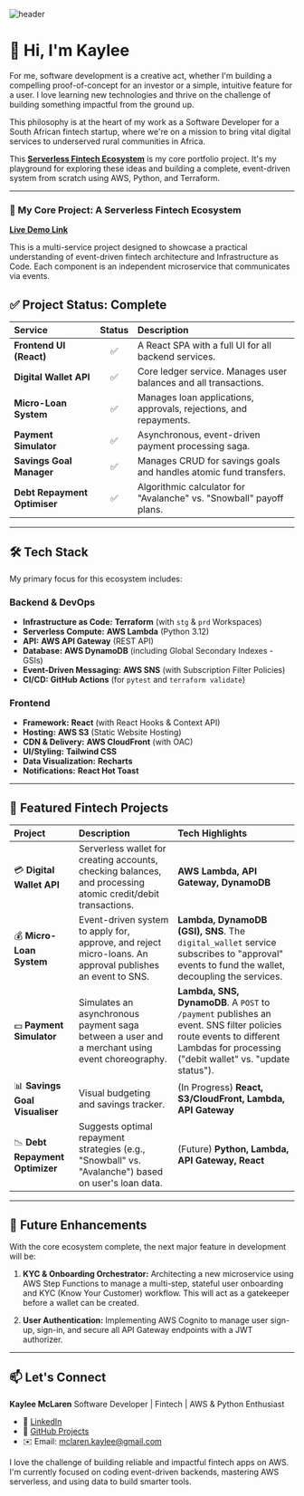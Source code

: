 ![header](https://capsule-render.vercel.app/api?type=waving&height=200&color=gradient&text=Kaylee%20McLaren%20|%20Fintech%20Cloud%20Engineer&fontSize=35&strokeWidth=0&descAlign=0&descAlignY=0&reversal=false&fontAlign=50&fontAlignY=40)

# 👋 Hi, I'm Kaylee

For me, software development is a creative act, whether I'm building a compelling proof-of-concept for an investor or a simple, intuitive feature for a user. I love learning new technologies and thrive on the challenge of building something impactful from the ground up.

This philosophy is at the heart of my work as a Software Developer for a South African fintech startup, where we're on a mission to bring vital digital services to underserved rural communities in Africa.

This [**Serverless Fintech Ecosystem**](https://github.com/KayleeMcLaren/Serverless-Fintech-Ecosystem) is my core portfolio project. It's my playground for exploring these ideas and building a complete, event-driven system from scratch using AWS, Python, and Terraform.

---

### 🚀 My Core Project: A Serverless Fintech Ecosystem

**[Live Demo Link](https://d18l23eogq3lrf.cloudfront.net/)**

This is a multi-service project designed to showcase a practical understanding of event-driven fintech architecture and Infrastructure as Code. Each component is an independent microservice that communicates via events.

## ✅ Project Status: Complete

| Service | Status | Description |
| :--- | :---: | :--- |
| **Frontend UI (React)** | ✅ | A React SPA with a full UI for all backend services. |
| **Digital Wallet API** | ✅ | Core ledger service. Manages user balances and all transactions. |
| **Micro-Loan System** | ✅ | Manages loan applications, approvals, rejections, and repayments. |
| **Payment Simulator** | ✅ | Asynchronous, event-driven payment processing saga. |
| **Savings Goal Manager** | ✅ | Manages CRUD for savings goals and handles atomic fund transfers. |
| **Debt Repayment Optimiser** | ✅ | Algorithmic calculator for "Avalanche" vs. "Snowball" payoff plans. |

---

## 🛠️ Tech Stack
My primary focus for this ecosystem includes:

### Backend & DevOps
* **Infrastructure as Code:** **Terraform** (with `stg` & `prd` Workspaces)
* **Serverless Compute:** **AWS Lambda** (Python 3.12)
* **API:** **AWS API Gateway** (REST API)
* **Database:** **AWS DynamoDB** (including Global Secondary Indexes - GSIs)
* **Event-Driven Messaging:** **AWS SNS** (with Subscription Filter Policies)
* **CI/CD:** **GitHub Actions** (for `pytest` and `terraform validate`)

### Frontend
* **Framework:** **React** (with React Hooks & Context API)
* **Hosting:** **AWS S3** (Static Website Hosting)
* **CDN & Delivery:** **AWS CloudFront** (with OAC)
* **UI/Styling:** **Tailwind CSS**
* **Data Visualization:** **Recharts**
* **Notifications:** **React Hot Toast**

---

## 💼 Featured Fintech Projects
| Project | Description | Tech Highlights |
| :--- | :--- | :--- |
| 💳 **Digital Wallet API** | Serverless wallet for creating accounts, checking balances, and processing atomic credit/debit transactions. | **AWS Lambda, API Gateway, DynamoDB** |
| 💰 **Micro-Loan System** | Event-driven system to apply for, approve, and reject micro-loans. An approval publishes an event to SNS. | **Lambda, DynamoDB (GSI), SNS**. The `digital_wallet` service subscribes to "approval" events to fund the wallet, decoupling the services. |
| 💵 **Payment Simulator** | Simulates an asynchronous payment saga between a user and a merchant using event choreography. | **Lambda, SNS, DynamoDB**. A `POST` to `/payment` publishes an event. SNS filter policies route events to different Lambdas for processing ("debit wallet" vs. "update status"). |
| 📊 **Savings Goal Visualiser** | Visual budgeting and savings tracker. | (In Progress) **React, S3/CloudFront, Lambda, API Gateway** |
| 📉 **Debt Repayment Optimizer** | Suggests optimal repayment strategies (e.g., "Snowball" vs. "Avalanche") based on user's loan data. | (Future) **Python, Lambda, API Gateway, React** |

---

## 🔮 Future Enhancements
With the core ecosystem complete, the next major feature in development will be:

1. **KYC & Onboarding Orchestrator:** Architecting a new microservice using AWS Step Functions to manage a multi-step, stateful user onboarding and KYC (Know Your Customer) workflow. This will act as a gatekeeper before a wallet can be created.

2. **User Authentication:** Implementing AWS Cognito to manage user sign-up, sign-in, and secure all API Gateway endpoints with a JWT authorizer.

---

## 📫 Let's Connect
**Kaylee McLaren**
Software Developer | Fintech | AWS & Python Enthusiast
-   💼 [LinkedIn](https://www.linkedin.com/in/software-dev-kaylee-mclaren/)
-   🐍 [GitHub Projects](https://github.com/KayleeMcLaren?tab=repositories)
-   ✉️ Email: mclaren.kaylee@gmail.com

I love the challenge of building reliable and impactful fintech apps on AWS. I'm currently focused on coding event-driven backends, mastering AWS serverless, and using data to build smarter tools.
